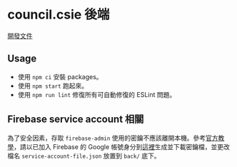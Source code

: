 # council.csie 後端

[開發文件](https://hackmd.io/MJnE9jwfSZiR0ehygAGW5Q)

## Usage

- 使用 `npm ci` 安裝 packages。
- 使用 `npm start` 跑起來。
- 使用 `npm run lint` 修復所有可自動修復的 ESLint 問題。

## Firebase service account 相關

為了安全因素，存取 `firebase-admin` 使用的密鑰不應該離開本機。參考[官方教學](https://firebase.google.com/docs/admin/setup?hl=zh-tw#initialize_the_sdk_in_non-google_environments)，請以已加入 Firebase 的 Google 帳號身分到[這裡](https://console.firebase.google.com/project/_/settings/serviceaccounts/adminsdk?hl=zh-tw&_gl=1*z361db*_ga*MTUwNDEzMzY1Ni4xNzA2MDQ1MzY0*_ga_CW55HF8NVT*MTcwNjA5NTQ1My40LjEuMTcwNjA5OTM4MS4yMC4wLjA)生成並下載密鑰檔，並更改檔名 `service-account-file.json` 放置到 `back/` 底下。
